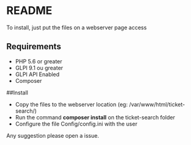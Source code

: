 # README

To install, just put the files on a webserver page access

## Requirements

* PHP 5.6 or greater
* GLPI 9.1 ou greater
* GLPI API Enabled
* Composer


##Install

* Copy the files to the webserver location (eg: /var/www/html/ticket-search/)
* Run the command **composer install** on the ticket-search folder
* Configure the file Config/config.ini with the user


Any suggestion please open a issue.